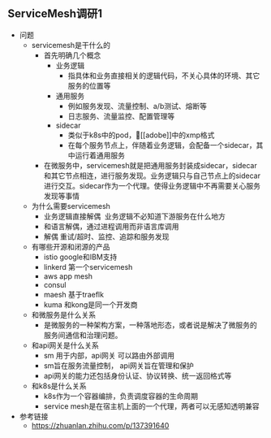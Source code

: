 ServiceMesh调研1
---------------------------
+ 问题
    + servicemesh是干什么的
        + 首先明确几个概念
            + 业务逻辑
                * 指具体和业务直接相关的逻辑代码，不关心具体的环境、其它服务的位置等
            + 通用服务
                * 例如服务发现、流量控制、a/b测试、熔断等
                * 日志服务、流量监控、配置管理等
            + sidecar
                * 类似于k8s中的pod，[[adobe]]中的xmp格式
                * 在每个服务节点上，伴随着业务逻辑，会配备一个sidecar，其中运行着通用服务
        * 在微服务中，servicemesh就是把通用服务封装成sidecar，sidecar和其它节点相连，进行服务发现。业务逻辑只与自己节点上的sidecar进行交互。sidecar作为一个代理。使得业务逻辑中不再需要关心服务发现等事情
    + 为什么需要servicemesh
        * 业务逻辑直接解偶  业务逻辑不必知道下游服务在什么地方
        * 和语言解偶，通过进程调用而非语言库调用
        * 解偶 重试/超时、监控、追踪和服务发现
    + 有哪些开源和闭源的产品
        * istio google和IBM支持
        * linkerd 第一个servicemesh
        * aws app mesh
        * consul
        * maesh 基于traeflk
        * kuma 和kong是同一个开发商
    + 和微服务是什么关系
        * 是微服务的一种架构方案，一种落地形态，或者说是解决了微服务的服务间通信和治理问题。
    + 和api网关是什么关系
        * sm 用于内部，api网关 可以路由外部调用
        * sm旨在服务流量控制， api网关旨在管理和保护
        * api网关的能力还包括身份认证、协议转换、统一返回格式等
    + 和k8s是什么关系
        * k8s作为一个容器编排，负责调度容器的生命周期
        * service mesh是在宿主机上面的一个代理，两者可以无感知透明兼容
+ 参考链接
    * https://zhuanlan.zhihu.com/p/137391640
